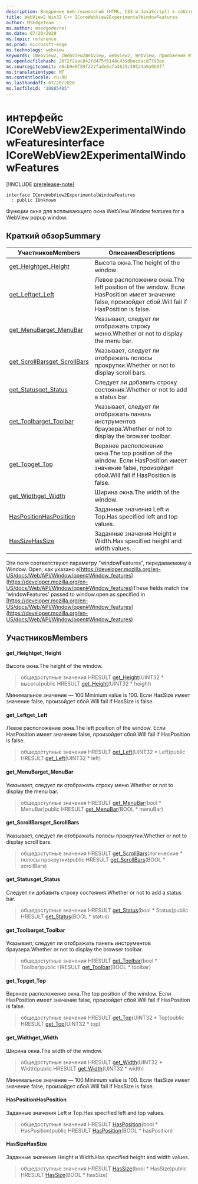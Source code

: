```yaml
---
description: Внедрение веб-технологий (HTML, CSS и JavaScript) в собственные приложения с помощью элемента управления Microsoft Edge WebView2
title: WebView2 Win32 C++ ICoreWebView2ExperimentalWindowFeatures
author: MSEdgeTeam
ms.author: msedgedevrel
ms.date: 07/20/2020
ms.topic: reference
ms.prod: microsoft-edge
ms.technology: webview
keywords: IWebView2, IWebView2WebView, webview2, WebView, приложения Win32, Win32, EDGE, ICoreWebView2, ICoreWebView2Controller, управление браузером, EDGE HTML, ICoreWebView2ExperimentalWindowFeatures
ms.openlocfilehash: 2672f2aac842fd475f6148c439dbecdacd7793ee
ms.sourcegitcommit: e0cb9e6f59f222fade6afa4829c59524a9a9b9ff
ms.translationtype: MT
ms.contentlocale: ru-RU
ms.lasthandoff: 07/20/2020
ms.locfileid: "10885405"
---
```

# <span data-ttu-id="843cd-104">интерфейс ICoreWebView2ExperimentalWindowFeatures</span><span class="sxs-lookup"><span data-stu-id="843cd-104">interface ICoreWebView2ExperimentalWindowFeatures</span></span> 

[!INCLUDE [prerelease-note](../../includes/prerelease-note.md)]

```
interface ICoreWebView2ExperimentalWindowFeatures
  : public IUnknown
```

<span data-ttu-id="843cd-105">Функции окна для всплывающего окна WebView.</span><span class="sxs-lookup"><span data-stu-id="843cd-105">Window features for a WebView popup window.</span></span>

## <span data-ttu-id="843cd-106">Краткий обзор</span><span class="sxs-lookup"><span data-stu-id="843cd-106">Summary</span></span>

 <span data-ttu-id="843cd-107">Участников</span><span class="sxs-lookup"><span data-stu-id="843cd-107">Members</span></span>                        | <span data-ttu-id="843cd-108">Описания</span><span class="sxs-lookup"><span data-stu-id="843cd-108">Descriptions</span></span>
--------------------------------|---------------------------------------------
[<span data-ttu-id="843cd-109">get_Height</span><span class="sxs-lookup"><span data-stu-id="843cd-109">get_Height</span></span>](#get_height) | <span data-ttu-id="843cd-110">Высота окна.</span><span class="sxs-lookup"><span data-stu-id="843cd-110">The height of the window.</span></span>
[<span data-ttu-id="843cd-111">get_Left</span><span class="sxs-lookup"><span data-stu-id="843cd-111">get_Left</span></span>](#get_left) | <span data-ttu-id="843cd-112">Левое расположение окна.</span><span class="sxs-lookup"><span data-stu-id="843cd-112">The left position of the window.</span></span> <span data-ttu-id="843cd-113">Если HasPosition имеет значение false, произойдет сбой.</span><span class="sxs-lookup"><span data-stu-id="843cd-113">Will fail if HasPosition is false.</span></span>
[<span data-ttu-id="843cd-114">get_MenuBar</span><span class="sxs-lookup"><span data-stu-id="843cd-114">get_MenuBar</span></span>](#get_menubar) | <span data-ttu-id="843cd-115">Указывает, следует ли отображать строку меню.</span><span class="sxs-lookup"><span data-stu-id="843cd-115">Whether or not to display the menu bar.</span></span>
[<span data-ttu-id="843cd-116">get_ScrollBars</span><span class="sxs-lookup"><span data-stu-id="843cd-116">get_ScrollBars</span></span>](#get_scrollbars) | <span data-ttu-id="843cd-117">Указывает, следует ли отображать полосы прокрутки.</span><span class="sxs-lookup"><span data-stu-id="843cd-117">Whether or not to display scroll bars.</span></span>
[<span data-ttu-id="843cd-118">get_Status</span><span class="sxs-lookup"><span data-stu-id="843cd-118">get_Status</span></span>](#get_status) | <span data-ttu-id="843cd-119">Следует ли добавить строку состояния.</span><span class="sxs-lookup"><span data-stu-id="843cd-119">Whether or not to add a status bar.</span></span>
[<span data-ttu-id="843cd-120">get_Toolbar</span><span class="sxs-lookup"><span data-stu-id="843cd-120">get_Toolbar</span></span>](#get_toolbar) | <span data-ttu-id="843cd-121">Указывает, следует ли отображать панель инструментов браузера.</span><span class="sxs-lookup"><span data-stu-id="843cd-121">Whether or not to display the browser toolbar.</span></span>
[<span data-ttu-id="843cd-122">get_Top</span><span class="sxs-lookup"><span data-stu-id="843cd-122">get_Top</span></span>](#get_top) | <span data-ttu-id="843cd-123">Верхнее расположение окна.</span><span class="sxs-lookup"><span data-stu-id="843cd-123">The top position of the window.</span></span> <span data-ttu-id="843cd-124">Если HasPosition имеет значение false, произойдет сбой.</span><span class="sxs-lookup"><span data-stu-id="843cd-124">Will fail if HasPosition is false.</span></span>
[<span data-ttu-id="843cd-125">get_Width</span><span class="sxs-lookup"><span data-stu-id="843cd-125">get_Width</span></span>](#get_width) | <span data-ttu-id="843cd-126">Ширина окна.</span><span class="sxs-lookup"><span data-stu-id="843cd-126">The width of the window.</span></span>
[<span data-ttu-id="843cd-127">HasPosition</span><span class="sxs-lookup"><span data-stu-id="843cd-127">HasPosition</span></span>](#hasposition) | <span data-ttu-id="843cd-128">Заданные значения Left и Top.</span><span class="sxs-lookup"><span data-stu-id="843cd-128">Has specified left and top values.</span></span>
[<span data-ttu-id="843cd-129">HasSize</span><span class="sxs-lookup"><span data-stu-id="843cd-129">HasSize</span></span>](#hassize) | <span data-ttu-id="843cd-130">Заданные значения Height и Width.</span><span class="sxs-lookup"><span data-stu-id="843cd-130">Has specified height and width values.</span></span>

<span data-ttu-id="843cd-131">Эти поля соответствуют параметру "windowFeatures", передаваемому в Window. Open, как указано в[https://developer.mozilla.org/en-US/docs/Web/API/Window/open#Window_features](https://developer.mozilla.org/en-US/docs/Web/API/Window/open#Window_features)</span><span class="sxs-lookup"><span data-stu-id="843cd-131">These fields match the 'windowFeatures' passed to window.open as specified in [https://developer.mozilla.org/en-US/docs/Web/API/Window/open#Window_features](https://developer.mozilla.org/en-US/docs/Web/API/Window/open#Window_features)</span></span>

## <span data-ttu-id="843cd-132">Участников</span><span class="sxs-lookup"><span data-stu-id="843cd-132">Members</span></span>

#### <span data-ttu-id="843cd-133">get_Height</span><span class="sxs-lookup"><span data-stu-id="843cd-133">get_Height</span></span> 

<span data-ttu-id="843cd-134">Высота окна.</span><span class="sxs-lookup"><span data-stu-id="843cd-134">The height of the window.</span></span>

> <span data-ttu-id="843cd-135">общедоступные значения HRESULT [get_Height](#get_height)(UINT32 \* высота)</span><span class="sxs-lookup"><span data-stu-id="843cd-135">public HRESULT [get_Height](#get_height)(UINT32 \* height)</span></span>

<span data-ttu-id="843cd-136">Минимальное значение — 100.</span><span class="sxs-lookup"><span data-stu-id="843cd-136">Minimum value is 100.</span></span> <span data-ttu-id="843cd-137">Если HasSize имеет значение false, произойдет сбой.</span><span class="sxs-lookup"><span data-stu-id="843cd-137">Will fail if HasSize is false.</span></span>

#### <span data-ttu-id="843cd-138">get_Left</span><span class="sxs-lookup"><span data-stu-id="843cd-138">get_Left</span></span> 

<span data-ttu-id="843cd-139">Левое расположение окна.</span><span class="sxs-lookup"><span data-stu-id="843cd-139">The left position of the window.</span></span> <span data-ttu-id="843cd-140">Если HasPosition имеет значение false, произойдет сбой.</span><span class="sxs-lookup"><span data-stu-id="843cd-140">Will fail if HasPosition is false.</span></span>

> <span data-ttu-id="843cd-141">общедоступные значения HRESULT [get_Left](#get_left)(UINT32 \* Left)</span><span class="sxs-lookup"><span data-stu-id="843cd-141">public HRESULT [get_Left](#get_left)(UINT32 \* left)</span></span>

#### <span data-ttu-id="843cd-142">get_MenuBar</span><span class="sxs-lookup"><span data-stu-id="843cd-142">get_MenuBar</span></span> 

<span data-ttu-id="843cd-143">Указывает, следует ли отображать строку меню.</span><span class="sxs-lookup"><span data-stu-id="843cd-143">Whether or not to display the menu bar.</span></span>

> <span data-ttu-id="843cd-144">общедоступные значения HRESULT [get_MenuBar](#get_menubar)(bool \* MenuBar)</span><span class="sxs-lookup"><span data-stu-id="843cd-144">public HRESULT [get_MenuBar](#get_menubar)(BOOL \* menuBar)</span></span>

#### <span data-ttu-id="843cd-145">get_ScrollBars</span><span class="sxs-lookup"><span data-stu-id="843cd-145">get_ScrollBars</span></span> 

<span data-ttu-id="843cd-146">Указывает, следует ли отображать полосы прокрутки.</span><span class="sxs-lookup"><span data-stu-id="843cd-146">Whether or not to display scroll bars.</span></span>

> <span data-ttu-id="843cd-147">общедоступные значения HRESULT [get_ScrollBars](#get_scrollbars)(логические \* полосы прокрутки)</span><span class="sxs-lookup"><span data-stu-id="843cd-147">public HRESULT [get_ScrollBars](#get_scrollbars)(BOOL \* scrollBars)</span></span>

#### <span data-ttu-id="843cd-148">get_Status</span><span class="sxs-lookup"><span data-stu-id="843cd-148">get_Status</span></span> 

<span data-ttu-id="843cd-149">Следует ли добавить строку состояния.</span><span class="sxs-lookup"><span data-stu-id="843cd-149">Whether or not to add a status bar.</span></span>

> <span data-ttu-id="843cd-150">общедоступные значения HRESULT [get_Status](#get_status)(bool \* Status)</span><span class="sxs-lookup"><span data-stu-id="843cd-150">public HRESULT [get_Status](#get_status)(BOOL \* status)</span></span>

#### <span data-ttu-id="843cd-151">get_Toolbar</span><span class="sxs-lookup"><span data-stu-id="843cd-151">get_Toolbar</span></span> 

<span data-ttu-id="843cd-152">Указывает, следует ли отображать панель инструментов браузера.</span><span class="sxs-lookup"><span data-stu-id="843cd-152">Whether or not to display the browser toolbar.</span></span>

> <span data-ttu-id="843cd-153">общедоступные значения HRESULT [get_Toolbar](#get_toolbar)(bool \* Toolbar)</span><span class="sxs-lookup"><span data-stu-id="843cd-153">public HRESULT [get_Toolbar](#get_toolbar)(BOOL \* toolbar)</span></span>

#### <span data-ttu-id="843cd-154">get_Top</span><span class="sxs-lookup"><span data-stu-id="843cd-154">get_Top</span></span> 

<span data-ttu-id="843cd-155">Верхнее расположение окна.</span><span class="sxs-lookup"><span data-stu-id="843cd-155">The top position of the window.</span></span> <span data-ttu-id="843cd-156">Если HasPosition имеет значение false, произойдет сбой.</span><span class="sxs-lookup"><span data-stu-id="843cd-156">Will fail if HasPosition is false.</span></span>

> <span data-ttu-id="843cd-157">общедоступные значения HRESULT [get_Top](#get_top)(UINT32 \* Top)</span><span class="sxs-lookup"><span data-stu-id="843cd-157">public HRESULT [get_Top](#get_top)(UINT32 \* top)</span></span>

#### <span data-ttu-id="843cd-158">get_Width</span><span class="sxs-lookup"><span data-stu-id="843cd-158">get_Width</span></span> 

<span data-ttu-id="843cd-159">Ширина окна.</span><span class="sxs-lookup"><span data-stu-id="843cd-159">The width of the window.</span></span>

> <span data-ttu-id="843cd-160">общедоступные значения HRESULT [get_Width](#get_width)(UINT32 \* Width)</span><span class="sxs-lookup"><span data-stu-id="843cd-160">public HRESULT [get_Width](#get_width)(UINT32 \* width)</span></span>

<span data-ttu-id="843cd-161">Минимальное значение — 100.</span><span class="sxs-lookup"><span data-stu-id="843cd-161">Minimum value is 100.</span></span> <span data-ttu-id="843cd-162">Если HasSize имеет значение false, произойдет сбой.</span><span class="sxs-lookup"><span data-stu-id="843cd-162">Will fail if HasSize is false.</span></span>

#### <span data-ttu-id="843cd-163">HasPosition</span><span class="sxs-lookup"><span data-stu-id="843cd-163">HasPosition</span></span> 

<span data-ttu-id="843cd-164">Заданные значения Left и Top.</span><span class="sxs-lookup"><span data-stu-id="843cd-164">Has specified left and top values.</span></span>

> <span data-ttu-id="843cd-165">общедоступные значения HRESULT [HasPosition](#hasposition)(bool \* HasPosition)</span><span class="sxs-lookup"><span data-stu-id="843cd-165">public HRESULT [HasPosition](#hasposition)(BOOL \* hasPosition)</span></span>

#### <span data-ttu-id="843cd-166">HasSize</span><span class="sxs-lookup"><span data-stu-id="843cd-166">HasSize</span></span> 

<span data-ttu-id="843cd-167">Заданные значения Height и Width.</span><span class="sxs-lookup"><span data-stu-id="843cd-167">Has specified height and width values.</span></span>

> <span data-ttu-id="843cd-168">общедоступные значения HRESULT [HasSize](#hassize)(bool \* HasSize)</span><span class="sxs-lookup"><span data-stu-id="843cd-168">public HRESULT [HasSize](#hassize)(BOOL \* hasSize)</span></span>

